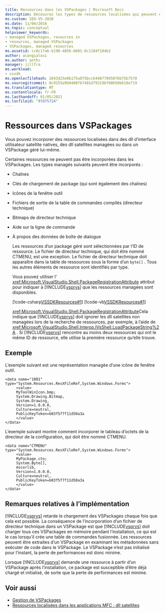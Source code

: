 ```yaml
---
title: Ressources dans les VSPackages | Microsoft Docs
description: Découvrez les types de ressources localisées qui peuvent être incorporés dans les VSPackages. Vous pouvez également incorporer des ressources dans des dll d’interface utilisateur satellite natives ou des dll satellites managées.
ms.custom: SEO-VS-2020
ms.date: 11/04/2016
ms.topic: conceptual
helpviewer_keywords:
- managed VSPackages, resources in
- resources, managed VSPackages
- VSPackages, managed resources
ms.assetid: cc8c17a6-b190-4856-b001-0c1104f104b2
author: acangialosi
ms.author: anthc
manager: jillfra
ms.workload:
- vssdk
ms.openlocfilehash: 2693d25e0b175a075bcc644077895076b75b7578
ms.sourcegitcommit: 0c9155e9b9408fb7481d79319bf08650b610e719
ms.translationtype: MT
ms.contentlocale: fr-FR
ms.lasthandoff: 01/05/2021
ms.locfileid: "97875724"
---
```

# <a name="resources-in-vspackages"></a>Ressources dans VSPackages
Vous pouvez incorporer des ressources localisées dans des dll d’interface utilisateur satellite natives, des dll satellites managées ou dans un VSPackage géré lui-même.

 Certaines ressources ne peuvent pas être incorporées dans les VSPackages. Les types managés suivants peuvent être incorporés :

- Chaînes

- Clés de chargement de package (qui sont également des chaînes)

- Icônes de la fenêtre outil

- Fichiers de sortie de la table de commandes compilés (directeur technique)

- Bitmaps de directeur technique

- Aide sur la ligne de commande

- À propos des données de boîte de dialogue

  Les ressources d’un package géré sont sélectionnées par l’ID de ressource. Le fichier de directeur technique, qui doit être nommé CTMENU, est une exception. Le fichier de directeur technique doit apparaître dans la table de ressources sous la forme d’un `byte[]` . Tous les autres éléments de ressource sont identifiés par type.

  Vous pouvez utiliser l' <xref:Microsoft.VisualStudio.Shell.PackageRegistrationAttribute> attribut pour indiquer à [!INCLUDE[vsprvs](../../code-quality/includes/vsprvs_md.md)] que les ressources managées sont disponibles.

  [!code-csharp[VSSDKResources#1](../../extensibility/internals/codesnippet/CSharp/resources-in-vspackages_1.cs)]
  [!code-vb[VSSDKResources#1](../../extensibility/internals/codesnippet/VisualBasic/resources-in-vspackages_1.vb)]

  <xref:Microsoft.VisualStudio.Shell.PackageRegistrationAttribute>Cela indique que [!INCLUDE[vsprvs](../../code-quality/includes/vsprvs_md.md)] doit ignorer les dll satellites non managées lors de la recherche de ressources, par exemple, à l’aide de <xref:Microsoft.VisualStudio.Shell.Interop.IVsShell.LoadPackageString%2A> . Si [!INCLUDE[vsprvs](../../code-quality/includes/vsprvs_md.md)] rencontre au moins deux ressources qui ont le même ID de ressource, elle utilise la première ressource qu’elle trouve.

## <a name="example"></a>Exemple
 L’exemple suivant est une représentation managée d’une icône de fenêtre outil.

```
<data name="1001"
type="System.Resources.ResXFileRef,System.Windows.Forms">
     <value>
     MyToolWinIcon.bmp;
     System.Drawing.Bitmap,
     System.Drawing,
     Version=1.0.0.0,
     Culture=neutral,
     PublicKeyToken=b03f5f7f11d50a3a
     </value>
</data>
```

 L’exemple suivant montre comment incorporer le tableau d’octets de la directeur de la configuration, qui doit être nommé CTMENU.

```
<data name="CTMENU"
type="System.Resources.ResXFileRef,System.Windows.Forms">
     <value>
     MyPackage.cto;
     System.Byte[],
     mscorlib,
     Version=1.0.0.0,
     Culture=neutral,
     PublicKeyToken=b03f5f7f11d50a3a
     </value>
</data>
```

## <a name="implementation-notes"></a>Remarques relatives à l’implémentation
 [!INCLUDE[vsprvs](../../code-quality/includes/vsprvs_md.md)] retarde le chargement des VSPackages chaque fois que cela est possible. La conséquence de l’incorporation d’un fichier de directeur technique dans un VSPackage est que [!INCLUDE[vsprvs](../../code-quality/includes/vsprvs_md.md)] doit charger tous ces VSPackages en mémoire pendant l’installation, ce qui est le cas lorsqu’il crée une table de commandes fusionnée. Les ressources peuvent être extraites d’un VSPackage en examinant les métadonnées sans exécuter de code dans le VSPackage. Le VSPackage n’est pas initialisé pour l’instant, la perte de performances est donc minime.

 Lorsque [!INCLUDE[vsprvs](../../code-quality/includes/vsprvs_md.md)] demande une ressource à partir d’un VSPackage après l’installation, ce package est susceptible d’être déjà chargé et initialisé, de sorte que la perte de performances est minime.

## <a name="see-also"></a>Voir aussi
- [Gestion de VSPackages](../../extensibility/managing-vspackages.md)
- [Ressources localisées dans les applications MFC : dll satellites](/cpp/build/localized-resources-in-mfc-applications-satellite-dlls)
